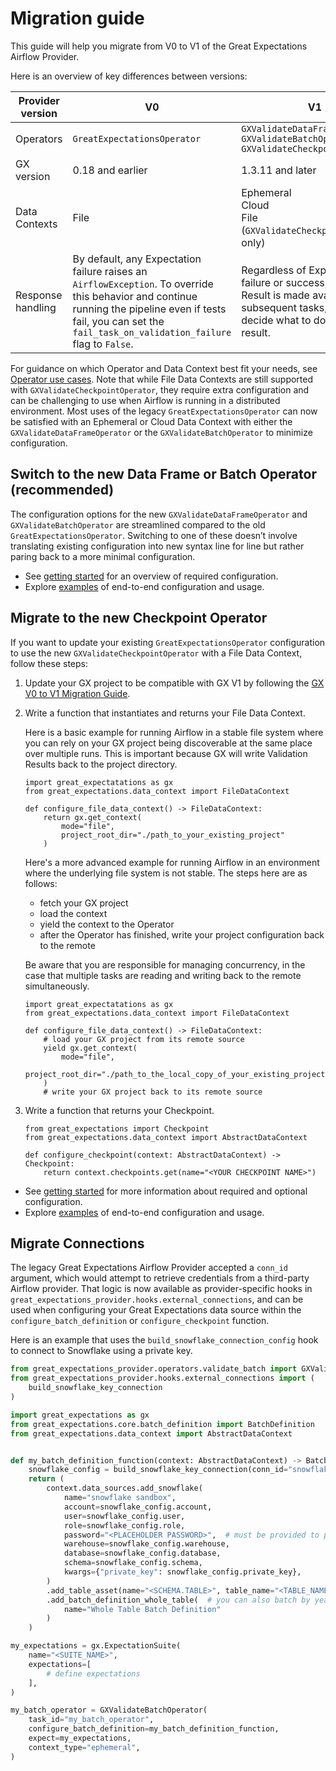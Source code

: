 # Migration guide

This guide will help you migrate from V0 to V1 of the Great Expectations Airflow Provider.

Here is an overview of key differences between versions:

| Provider version | V0 | V1 |
|---|---|---|
| Operators | `GreatExpectationsOperator` | `GXValidateDataFrameOperator`<br>`GXValidateBatchOperator`<br>`GXValidateCheckpointOperator` |
| GX version | 0.18 and earlier | 1.3.11 and later |
| Data Contexts | File | Ephemeral<br>Cloud<br>File (`GXValidateCheckpointOperator` only) |
| Response handling | By default, any Expectation failure raises an `AirflowException`. To override this behavior and continue running the pipeline even if tests fail, you can set the `fail_task_on_validation_failure` flag to `False`. | Regardless of Expectation failure or success, a Validation Result is made available to subsequent tasks, which can decide what to do with the result. |

For guidance on which Operator and Data Context best fit your needs, see [Operator use cases](getting-started.md/#operator-use-cases). Note that while File Data Contexts are still supported with `GXValidateCheckpointOperator`, they require extra configuration and can be challenging to use when Airflow is running in a distributed environment. Most uses of the legacy `GreatExpectationsOperator` can now be satisfied with an Ephemeral or Cloud Data Context with either the `GXValidateDataFrameOperator` or the `GXValidateBatchOperator` to minimize configuration.

## Switch to the new Data Frame or Batch Operator (recommended)

The configuration options for the new `GXValidateDataFrameOperator` and `GXValidateBatchOperator` are streamlined compared to the old `GreatExpectationsOperator`. Switching to one of these doesn’t involve translating existing configuration into new syntax line for line but rather paring back to a more minimal configuration.

- See [getting started](getting-started.md) for an overview of required configuration.
- Explore [examples](https://github.com/astronomer/airflow-provider-great-expectations/tree/docs/great_expectations_provider/example_dags) of end-to-end configuration and usage.

## Migrate to the new Checkpoint Operator

If you want to update your existing `GreatExpectationsOperator` configuration to use the new `GXValidateCheckpointOperator` with a File Data Context, follow these steps:

1. Update your GX project to be compatible with GX V1 by following the [GX V0 to V1 Migration Guide](https://docs.greatexpectations.io/docs/reference/learn/migration_guide).

2. Write a function that instantiates and returns your File Data Context.

   Here is a basic example for running Airflow in a stable file system where you can rely on your GX project being discoverable at the same place over multiple runs. This is important because GX will write Validation Results back to the project directory.

    ```
    import great_expectatations as gx
    from great_expectations.data_context import FileDataContext

    def configure_file_data_context() -> FileDataContext:
        return gx.get_context(
            mode="file",
            project_root_dir="./path_to_your_existing_project"
        )
    ```

   Here's a more advanced example for running Airflow in an environment where the underlying file system is not stable. The steps here are as follows:
    - fetch your GX project
    - load the context
    - yield the context to the Operator
    - after the Operator has finished, write your project configuration back to the remote

   Be aware that you are responsible for managing concurrency, in the case that multiple tasks are reading and writing back to the remote simultaneously.

    ```
    import great_expectatations as gx
    from great_expectations.data_context import FileDataContext

    def configure_file_data_context() -> FileDataContext:
        # load your GX project from its remote source
        yield gx.get_context(
            mode="file",
            project_root_dir="./path_to_the_local_copy_of_your_existing_project"
        )
        # write your GX project back to its remote source
    ```

3. Write a function that returns your Checkpoint.

    ```
    from great_expectations import Checkpoint
    from great_expectations.data_context import AbstractDataContext

    def configure_checkpoint(context: AbstractDataContext) -> Checkpoint:
        return context.checkpoints.get(name="<YOUR CHECKPOINT NAME>")
    ```

- See [getting started](getting-started.md) for more information about required and optional configuration.
- Explore [examples](https://github.com/astronomer/airflow-provider-great-expectations/tree/docs/great_expectations_provider/example_dags) of end-to-end configuration and usage.


## Migrate Connections 

The legacy Great Expectations Airflow Provider accepted a `conn_id` argument, which
would attempt to retrieve credentials from a third-party Airflow provider. That logic
is now available as provider-specific hooks in `great_expectations_provider.hooks.external_connections`,
and can be used when configuring your Great Expectations data source within the `configure_batch_definition` or 
`configure_checkpoint` function.

Here is an example that uses the `build_snowflake_connection_config` hook to connect to Snowflake using a private key.
```python
from great_expectations_provider.operators.validate_batch import GXValidateBatchOperator
from great_expectations_provider.hooks.external_connections import (
    build_snowflake_key_connection
)

import great_expectations as gx
from great_expectations.core.batch_definition import BatchDefinition
from great_expectations.data_context import AbstractDataContext


def my_batch_definition_function(context: AbstractDataContext) -> BatchDefinition:
    snowflake_config = build_snowflake_key_connection(conn_id="snowflake_conn_id")
    return (
        context.data_sources.add_snowflake(
            name="snowflake sandbox",
            account=snowflake_config.account,
            user=snowflake_config.user,
            role=snowflake_config.role,
            password="<PLACEHOLDER PASSWORD>",  # must be provided to pass validation but will be ignored
            warehouse=snowflake_config.warehouse,
            database=snowflake_config.database,
            schema=snowflake_config.schema,
            kwargs={"private_key": snowflake_config.private_key},
        )
        .add_table_asset(name="<SCHEMA.TABLE>", table_name="<TABLE_NAME>")
        .add_batch_definition_whole_table(  # you can also batch by year, month, or day here
            name="Whole Table Batch Definition"
        )
    )

my_expectations = gx.ExpectationSuite(
    name="<SUITE_NAME>",
    expectations=[
        # define expectations
    ],
)

my_batch_operator = GXValidateBatchOperator(
    task_id="my_batch_operator",
    configure_batch_definition=my_batch_definition_function,
    expect=my_expectations,
    context_type="ephemeral",
)
```
